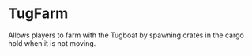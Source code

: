 # TugFarm
Allows players to farm with the Tugboat by spawning crates in the cargo hold when it is not moving.   
